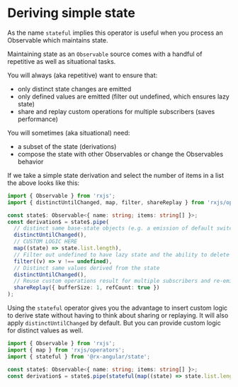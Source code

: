 # Deriving simple state

As the name `stateful` implies this operator is useful when you process an Observable which maintains state.

Maintaining state as an `Observable` source comes with a handful of repetitive as well as situational tasks.

You will always (aka repetitive) want to ensure that:

- only distinct state changes are emitted
- only defined values are emitted (filter out undefined, which ensures lazy state)
- share and replay custom operations for multiple subscribers (saves performance)

You will sometimes (aka situational) need:

- a subset of the state (derivations)
- compose the state with other Observables or change the Observables behavior

If we take a simple state derivation and select the number of items in a list the above looks like this:

```typescript
import { Observable } from 'rxjs';
import { distinctUntilChanged, map, filter, shareReplay } from 'rxjs/operators';

const state$: Observable<{ name: string; items: string[] }>;
const derivation$ = state$.pipe(
  // distinct same base-state objects (e.g. a emission of default switch cases, incorrect mutable handling of data) @TODO evaluate benefits vs. overhead
  distinctUntilChanged(),
  // CUSTOM LOGIC HERE
  map((state) => state.list.length),
  // Filter out undefined to have lazy state and the ability to delete state slices over time
  filter((v) => v !== undefined),
  // Distinct same values derived from the state
  distinctUntilChanged(),
  // Reuse custom operations result for multiple subscribers and re-emit the last calculated value.
  shareReplay({ bufferSize: 1, refCount: true })
);
```

Using the `stateful` operator gives you the advantage to insert custom logic to derive state without having to think about sharing or replaying. It will also apply `distinctUntilChanged` by default. But you can provide custom logic for distinct values as well.

```typescript
import { Observable } from 'rxjs';
import { map } from 'rxjs/operators';
import { stateful } from '@rx-angular/state';

const state$: Observable<{ name: string; items: string[] }>;
const derivation$ = state$.pipe(stateful(map((state) => state.list.length)));
```
